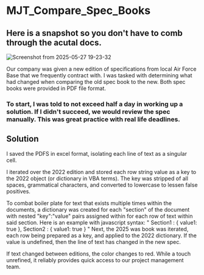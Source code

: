 # MJT_Compare_Spec_Books

## Here is a snapshot so you don't have to comb through the acutal docs.
![Screenshot from 2025-05-27 19-23-32](https://github.com/user-attachments/assets/5c3f4075-9a88-4343-9c88-d319493e5ea0)

Our company was given a new edition of specifications from local Air Force Base that we frequently contract with.
I was tasked with determining what had changed when comparing the old spec book to the new. 
Both spec books were provided in PDF file format. 
### To start, I was told to not exceed half a day in working up a solution. If I didn't succeed, we would review the spec manually. This was great practice with real life deadlines.


## Solution
I saved the PDFS in excel format, isolating each line of text as a singular cell.

I iterated over the 2022 edition and stored each row string value as a key to the 2022 object (or dictionary in VBA terms). The key was stripped of all spaces, grammatical characters, and converted to lowercase to lessen false positives.

To combat boiler plate for text that exists multiple times within the documents, a dictionary was created for each "section" of the document with nested "key":"value" pairs assigned within for each row of text within said section. 
      Here is an example with javascript syntax:
        "
        Section1 : {
          value1: true
          },
        Section2 : {
          value1: true
        }
      "
Next, the 2025 was book was iterated, each row being prepared as a key, and applied to the 2022 dictionary. If the value is undefined, then the line of text has changed in the new spec.

If text changed between editions, the color changes to red. While a touch unrefined, it reliably provides quick access to our project management team.



